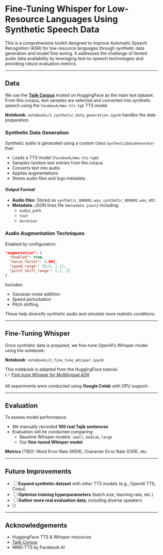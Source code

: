 # Fine-Tuning Whisper for Low-Resource Languages Using Synthetic Speech Data

This is a comprehensive toolkit designed to improve Automatic Speech Recognition (ASR) for low-resource languages through synthetic data generation and model fine-tuning. It addresses the challenge of limited audio data availability by leveraging text-to-speech technologies and providing robust evaluation metrics.

---

## Data

We use the **[Tajik Corpus](https://huggingface.co/datasets/muhtasham/tajik-corpus)** hosted on HuggingFace as the main text dataset. From this corpus, text samples are selected and converted into synthetic speech using the `facebook/mms-tts-tgk` TTS model.

**Notebook**: `notebooks/1_synthetic_data_generation.ipynb` handles the data preparation.

### Synthetic Data Generation

Synthetic audio is generated using a custom class `SyntheticDataGenerator` that:
- Loads a TTS model (`facebook/mms-tts-tgk`)
- Samples random text entries from the corpus
- Converts text into audio
- Applies augmentations
- Stores audio files and logs metadata

#### Output Format

- **Audio files**: Stored as `synthetic_000001.wav`, `synthetic_000002.wav`, etc.
- **Metadata**: JSON lines file (`metadata.jsonl`) including:
  - `audio_path`
  - `text`
  - `duration`

### Audio Augmentation Techniques

Enabled by configuration:

```json
"augmentation": {
  "enabled": true,
  "noise_factor": 0.003,
  "speed_range": [0.9, 1.1],
  "pitch_shift_range": [-2, 2]
}
```

Includes:
- Gaussian noise addition
- Speed perturbation
- Pitch shifting

These help diversify synthetic audio and simulate more realistic conditions.

---

## Fine-Tuning Whisper

Once synthetic data is prepared, we fine-tune OpenAI’s Whisper model using the notebook:

**Notebook**: `notebooks/2_fine_tune_whisper.ipynb`

This notebook is adapted from the HuggingFace tutorial:  
👉 [Fine-tune Whisper for Multilingual ASR](https://huggingface.co/blog/fine-tune-whisper)

All experiments were conducted using **Google Colab** with GPU support.

---

## Evaluation

To assess model performance:

- We manually recorded **100 real Tajik sentences**
- Evaluation will be conducted comparing:
  - Baseline Whisper models: `small`, `medium`, `large`
  - Our **fine-tuned Whisper model**

**Metrics** (TBD): Word Error Rate (WER), Character Error Rate (CER), etc.

---

## Future Improvements

- [ ] **Expand synthetic dataset** with other TTS models (e.g., OpenAI TTS, Coqui)
- [ ] **Optimize training hyperparameters** (batch size, learning rate, etc.)
- [ ] **Gather more real evaluation data**, including diverse speakers
- [ ] 

---

## Acknowledgements

- HuggingFace TTS & Whisper resources
- [Tajik Corpus](https://huggingface.co/datasets/muhtasham/tajik-corpus)
- MMS-TTS by Facebook AI

